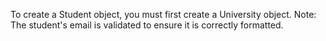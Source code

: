 To create a Student object, you must first create a University object.
Note: The student's email is validated to ensure it is correctly formatted.







